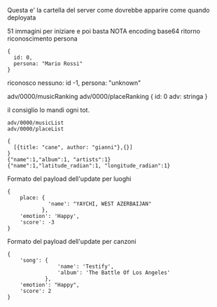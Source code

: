 Questa e' la cartella del server come dovrebbe apparire come quando deployata


51 immagini per iniziare e poi basta NOTA
encoding base64 
ritorno riconoscimento persona
```
{
  id: 0,
  persona: "Mario Rossi"
}
```
riconosco nessuno: id -1, persona: "unknown"


adv/0000/musicRanking
adv/0000/placeRanking
{
  id: 0
  adv: stringa
}

il consiglio lo mandi ogni tot.
```
adv/0000/musicList
adv/0000/placeList

{
  [{title: "cane", author: "gianni"},{}]
}
{"name":1,"album":1, "artists":1}
{"name":1,"latitude_radian":1, "longitude_radian":1}
```


Formato del payload dell'update per luoghi
```
{
    place: {
             'name': "YAYCHI, WEST AZERBAIJAN"
           },
    'emotion': 'Happy',
    'score': -3
}
```

Formato del payload dell'update per canzoni
```
{
    'song': {
                'name': 'Testify',
                'album': 'The Battle Of Los Angeles'
            },
    'emotion': "Happy",
    'score': 2
}
```

